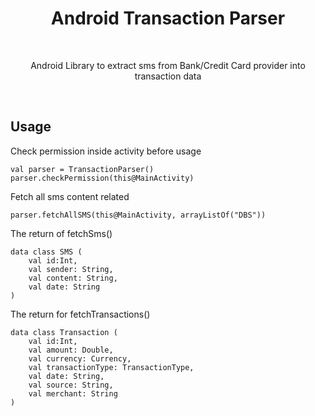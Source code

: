 <h1 align="center">Android Transaction Parser</h1></br>
<p align="center">
Android Library to extract sms from Bank/Credit Card provider into transaction data
</p>
<br>

## Usage
Check permission inside activity before usage
```
val parser = TransactionParser()
parser.checkPermission(this@MainActivity)
```

Fetch all sms content related
```
parser.fetchAllSMS(this@MainActivity, arrayListOf("DBS"))
```
The return of fetchSms()
```
data class SMS (
    val id:Int,
    val sender: String,
    val content: String,
    val date: String
)
 ```

The return for fetchTransactions()
```
data class Transaction (
    val id:Int,
    val amount: Double,
    val currency: Currency,
    val transactionType: TransactionType,
    val date: String,
    val source: String,
    val merchant: String
)
```

